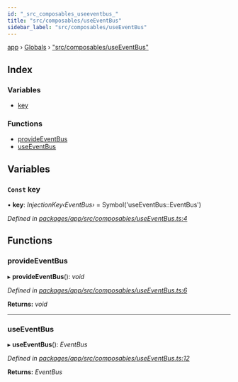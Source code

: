 ```yaml
---
id: "_src_composables_useeventbus_"
title: "src/composables/useEventBus"
sidebar_label: "src/composables/useEventBus"
---
```


[app](../index.md) › [Globals](../globals.md) › ["src/composables/useEventBus"](_src_composables_useeventbus_.md)

## Index

### Variables

* [key](_src_composables_useeventbus_.md#const-key)

### Functions

* [provideEventBus](_src_composables_useeventbus_.md#provideeventbus)
* [useEventBus](_src_composables_useeventbus_.md#useeventbus)

## Variables

### `Const` key

• **key**: *InjectionKey‹EventBus›* = Symbol('useEventBus::EventBus')

*Defined in [packages/app/src/composables/useEventBus.ts:4](https://github.com/will-hart/pixatore/blob/dc2c2e8/packages/app/src/composables/useEventBus.ts#L4)*

## Functions

###  provideEventBus

▸ **provideEventBus**(): *void*

*Defined in [packages/app/src/composables/useEventBus.ts:6](https://github.com/will-hart/pixatore/blob/dc2c2e8/packages/app/src/composables/useEventBus.ts#L6)*

**Returns:** *void*

___

###  useEventBus

▸ **useEventBus**(): *EventBus*

*Defined in [packages/app/src/composables/useEventBus.ts:12](https://github.com/will-hart/pixatore/blob/dc2c2e8/packages/app/src/composables/useEventBus.ts#L12)*

**Returns:** *EventBus*
